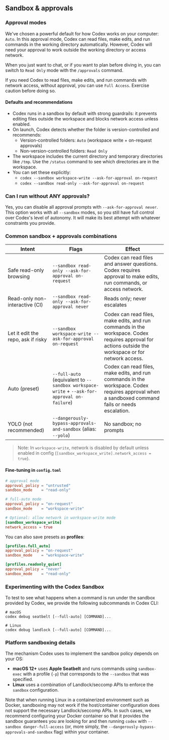 ## Sandbox & approvals

### Approval modes

We've chosen a powerful default for how Codex works on your computer: `Auto`. In this approval mode, Codex can read files, make edits, and run commands in the working directory automatically. However, Codex will need your approval to work outside the working directory or access network.

When you just want to chat, or if you want to plan before diving in, you can switch to `Read Only` mode with the `/approvals` command.

If you need Codex to read files, make edits, and run commands with network access, without approval, you can use `Full Access`. Exercise caution before doing so.

#### Defaults and recommendations

- Codex runs in a sandbox by default with strong guardrails: it prevents editing files outside the workspace and blocks network access unless enabled.
- On launch, Codex detects whether the folder is version-controlled and recommends:
  - Version-controlled folders: `Auto` (workspace write + on-request approvals)
  - Non-version-controlled folders: `Read Only`
- The workspace includes the current directory and temporary directories like `/tmp`. Use the `/status` command to see which directories are in the workspace.
- You can set these explicitly:
  - `codex --sandbox workspace-write --ask-for-approval on-request`
  - `codex --sandbox read-only --ask-for-approval on-request`

### Can I run without ANY approvals?

Yes, you can disable all approval prompts with `--ask-for-approval never`. This option works with all `--sandbox` modes, so you still have full control over Codex's level of autonomy. It will make its best attempt with whatever constraints you provide.

### Common sandbox + approvals combinations

| Intent                             | Flags                                                                                       | Effect                                                                                                                                                |
| ---------------------------------- | ------------------------------------------------------------------------------------------- | ----------------------------------------------------------------------------------------------------------------------------------------------------- |
| Safe read-only browsing            | `--sandbox read-only --ask-for-approval on-request`                                         | Codex can read files and answer questions. Codex requires approval to make edits, run commands, or access network.                                    |
| Read-only non-interactive (CI)     | `--sandbox read-only --ask-for-approval never`                                              | Reads only; never escalates                                                                                                                           |
| Let it edit the repo, ask if risky | `--sandbox workspace-write --ask-for-approval on-request`                                   | Codex can read files, make edits, and run commands in the workspace. Codex requires approval for actions outside the workspace or for network access. |
| Auto (preset)                      | `--full-auto` (equivalent to `--sandbox workspace-write` + `--ask-for-approval on-failure`) | Codex can read files, make edits, and run commands in the workspace. Codex requires approval when a sandboxed command fails or needs escalation.      |
| YOLO (not recommended)             | `--dangerously-bypass-approvals-and-sandbox` (alias: `--yolo`)                              | No sandbox; no prompts                                                                                                                                |

> Note: In `workspace-write`, network is disabled by default unless enabled in config (`[sandbox_workspace_write].network_access = true`).

#### Fine-tuning in `config.toml`

```toml
# approval mode
approval_policy = "untrusted"
sandbox_mode    = "read-only"

# full-auto mode
approval_policy = "on-request"
sandbox_mode    = "workspace-write"

# Optional: allow network in workspace-write mode
[sandbox_workspace_write]
network_access = true
```

You can also save presets as **profiles**:

```toml
[profiles.full_auto]
approval_policy = "on-request"
sandbox_mode    = "workspace-write"

[profiles.readonly_quiet]
approval_policy = "never"
sandbox_mode    = "read-only"
```

### Experimenting with the Codex Sandbox

To test to see what happens when a command is run under the sandbox provided by Codex, we provide the following subcommands in Codex CLI:

```
# macOS
codex debug seatbelt [--full-auto] [COMMAND]...

# Linux
codex debug landlock [--full-auto] [COMMAND]...
```

### Platform sandboxing details

The mechanism Codex uses to implement the sandbox policy depends on your OS:

- **macOS 12+** uses **Apple Seatbelt** and runs commands using `sandbox-exec` with a profile (`-p`) that corresponds to the `--sandbox` that was specified.
- **Linux** uses a combination of Landlock/seccomp APIs to enforce the `sandbox` configuration.

Note that when running Linux in a containerized environment such as Docker, sandboxing may not work if the host/container configuration does not support the necessary Landlock/seccomp APIs. In such cases, we recommend configuring your Docker container so that it provides the sandbox guarantees you are looking for and then running `codex` with `--sandbox danger-full-access` (or, more simply, the `--dangerously-bypass-approvals-and-sandbox` flag) within your container.
